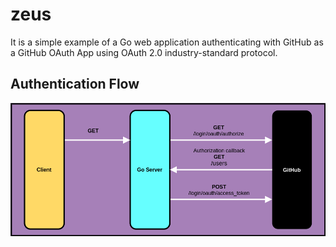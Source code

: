 # zeus
It is a simple example of a Go web application authenticating with GitHub as a GitHub OAuth App using OAuth 2.0 industry-standard protocol.

## Authentication Flow
![authentication-flow](/oauth2-flow.png "Application Authentication flow")